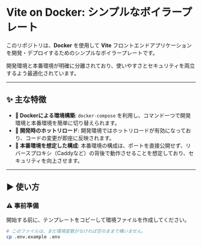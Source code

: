 # Vite on Docker: シンプルなボイラープレート

このリポジトリは、**Docker** を使用して **Vite** フロントエンドアプリケーションを開発・デプロイするためのシンプルなボイラープレートです。

開発環境と本番環境が明確に分離されており、使いやすさとセキュリティを両立するよう最適化されています。

---

## ✨ 主な特徴

* **🐳 Dockerによる環境構築**: `docker-compose` を利用し、コマンド一つで開発環境と本番環境を簡単に切り替えられます。
* **🔄 開発時のホットリロード**: 開発環境ではホットリロードが有効になっており、コードの変更が即座に反映されます。
* **🚀 本番環境を想定した構成**: 本番環境の構成は、ポートを直接公開せず、リバースプロキシ（Caddyなど）の背後で動作させることを想定しており、セキュリティを向上させます。

---

## ▶️ 使い方

### ⚠️ 事前準備

開始する前に、テンプレートをコピーして環境ファイルを作成してください。

```bash
# このファイルは、まだ環境変数がなければ空のままで構いません。
cp .env.example .env
